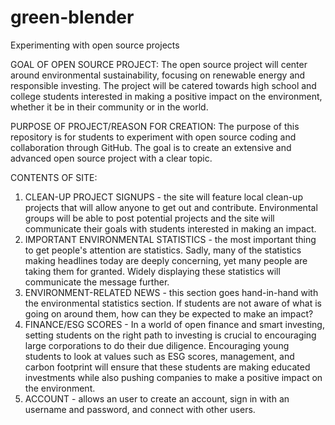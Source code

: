 # green-blender
Experimenting with open source projects

GOAL OF OPEN SOURCE PROJECT:
The open source project will center around environmental sustainability, focusing on renewable energy and responsible investing. The project will be catered towards high school and college students interested in making a positive impact on the environment, whether it be in their community or in the world.

PURPOSE OF PROJECT/REASON FOR CREATION:
The purpose of this repository is for students to experiment with open source coding and collaboration through GitHub. The goal is to create an extensive and advanced open source project with a clear topic.

CONTENTS OF SITE:
1. CLEAN-UP PROJECT SIGNUPS - the site will feature local clean-up projects that will allow anyone to get out and contribute. Environmental groups will be able to post potential projects and the site will communicate their goals with students interested in making an impact.
2. IMPORTANT ENVIRONMENTAL STATISTICS - the most important thing to get people's attention are statistics. Sadly, many of the statistics making headlines today are deeply concerning, yet many people are taking them for granted. Widely displaying these statistics will communicate the message further.
3. ENVIRONMENT-RELATED NEWS - this section goes hand-in-hand with the environmental statistics section. If students are not aware of what is going on around them, how can they be expected to make an impact?
4. FINANCE/ESG SCORES - In a world of open finance and smart investing, setting students on the right path to investing is crucial to encouraging large corporations to do their due diligence. Encouraging young students to look at values such as ESG scores, management, and carbon footprint will ensure that these students are making educated investments while also pushing companies to make a positive impact on the environment.
5. ACCOUNT - allows an user to create an account, sign in with an username and password, and connect with other users. 

